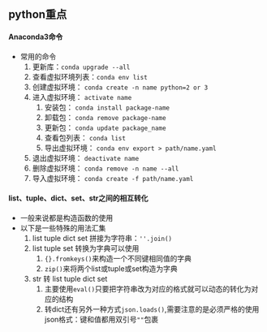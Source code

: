 ## python重点
#### Anaconda3命令
- 常用的命令
    1. 更新库：`conda upgrade --all`
    2. 查看虚拟环境列表：`conda env list`
    3. 创建虚拟环境： `conda create -n name python=2 or 3`
    4. 进入虚拟环境： `activate name`
        1. 安装包： `conda install package-name`
        2. 卸载包： `conda remove package-name`
        3. 更新包： `conda update package_name`
        3. 查看包列表： `conda list`
        4. 导出虚拟环境： `conda env export > path/name.yaml`
    5. 退出虚拟环境： `deactivate name`
    6. 删除虚拟环境： `conda remove -n name --all`
    7. 导入虚拟环境： `conda create -f path/name.yaml`
    
#### list、tuple、dict、set、str之间的相互转化
- 一般来说都是构造函数的使用
- 以下是一些特殊的用法汇集
    1. list tuple dict set 拼接为字符串：`''.join()`
    2. list tuple set 转换为字典可以使用
        1. `{}.fromkeys()`来构造一个不同键相同值的字典
        2. `zip()`来将两个list或tuple或set构造为字典
    3. str 转 list tuple dict set
        1. 主要使用`eval()`只要把字符串改为对应的格式就可以动态的转化为对应的结构
        2. 转dict还有另外一种方式`json.loads()`,需要注意的是必须严格的使用json格式：键和值都用双引号`""`包裹 